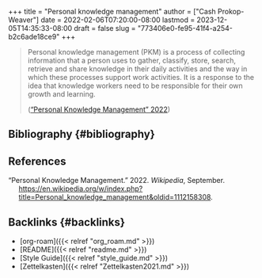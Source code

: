 +++
title = "Personal knowledge management"
author = ["Cash Prokop-Weaver"]
date = 2022-02-06T07:20:00-08:00
lastmod = 2023-12-05T14:35:33-08:00
draft = false
slug = "773406e0-fe95-41f4-a254-b2c6ade18ce9"
+++

> Personal knowledge management (PKM) is a process of collecting information that a person uses to gather, classify, store, search, retrieve and share knowledge in their daily activities and the way in which these processes support work activities. It is a response to the idea that knowledge workers need to be responsible for their own growth and learning.
>
> (<a href="#citeproc_bib_item_1">“Personal Knowledge Management” 2022</a>)


## Bibliography {#bibliography}

## References

<style>.csl-entry{text-indent: -1.5em; margin-left: 1.5em;}</style><div class="csl-bib-body">
  <div class="csl-entry"><a id="citeproc_bib_item_1"></a>“Personal Knowledge Management.” 2022. <i>Wikipedia</i>, September. <a href="https://en.wikipedia.org/w/index.php?title=Personal_knowledge_management&oldid=1112158308">https://en.wikipedia.org/w/index.php?title=Personal_knowledge_management&#38;oldid=1112158308</a>.</div>
</div>


## Backlinks {#backlinks}

-   [org-roam]({{< relref "org_roam.md" >}})
-   [README]({{< relref "readme.md" >}})
-   [Style Guide]({{< relref "style_guide.md" >}})
-   [Zettelkasten]({{< relref "Zettelkasten2021.md" >}})

